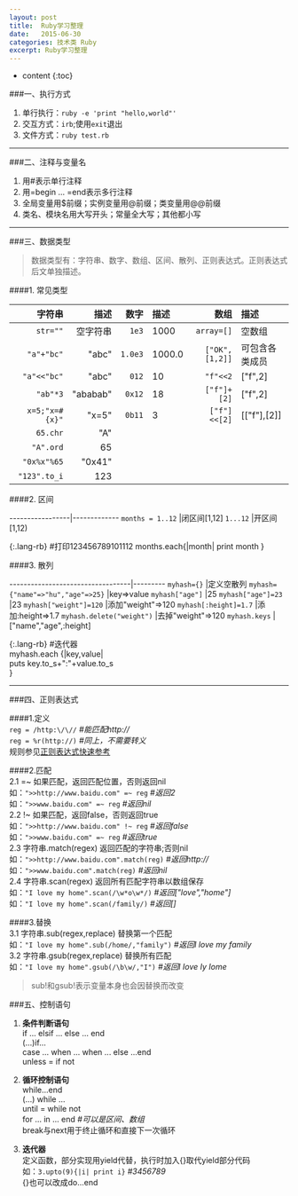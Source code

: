 ```yaml
---
layout: post
title:  Ruby学习整理
date:   2015-06-30
categories: 技术类 Ruby
excerpt: Ruby学习整理
---
```


* content
{:toc}

###一、执行方式  
1. 单行执行：`ruby -e 'print "hello,world"'`  
2. 交互方式：`irb`;使用`exit`退出  
3. 文件方式：`ruby test.rb`  

-----

###二、注释与变量名  
1. 用#表示单行注释  
2. 用=begin ... =end表示多行注释  
3. 全局变量用$前缀；实例变量用@前缀；类变量用@@前缀  
4. 类名、模块名用大写开头；常量全大写；其他都小写  

-----

###三、数据类型  

>数据类型有：字符串、数字、数组、区间、散列、正则表达式。正则表达式后文单独描述。  

####1. 常见类型 

字符串        |描述    |数字   |描述  |数组                  |描述
-------------:|-------:|------:|:-----|---------------------:|:---
`str=""`      |空字符串|`1e3`  |1000  |`array=[]`            |空数组
`"a"+"bc"`    |"abc"   |`1.0e3`|1000.0|`["OK",[1,2]]`        |可包含各类成员
`"a"<<"bc"`   |"abc"   |`012`  |10    |`"f"<<2`              |["f",2]
`"ab"*3`      |"ababab"|`0x12` |18    |`["f"]+[2]`           |["f",2]
`x=5;"x=#{x}"`|"x=5"   |`0b11` |3     |`["f"]<<[2]`          |[["f"],[2]]
`65.chr`      |"A"     |
`"A".ord`     |65      |
`"0x%x"%65`   |"0x41"  |
`"123".to_i`  |123     |

####2. 区间  

-----------------|-------------
`months = 1..12` |闭区间[1,12]
`1...12`         |开区间[1,12)


{:.lang-rb}
	#打印123456789101112
	months.each{|month|
	    print month
	}


####3. 散列  

----------------------------------|---------
`myhash={}`                       |定义空散列
`myhash={"name"=>"hu","age"=>25}` |key=>value 
`myhash["age"]`                   |25
`myhash["age"]=23`                |23
`myhash["weight"]=120`            |添加"weight"=>120
`myhash[:height]=1.7`             |添加:height=>1.7
`myhash.delete("weight")`         |去掉"weight"=>120
`myhash.keys`                     |["name","age",:height]

{:.lang-rb}
	#迭代器  
	myhash.each {|key,value|  
	    puts key.to_s+":"+value.to_s  
	}  

----

###四、正则表达式  

####1.定义  
`reg = /http:\/\//` *#能匹配http://*  
`reg = %r(http://)` *#同上，不需要转义*  
规则参见[正则表达式快速参考](http://harmonyhu.com/2015/06/10/Perl-RegEx-Quick-Reference/)  

####2.匹配  
2.1  =~ 如果匹配，返回匹配位置，否则返回nil  
如：`">>http://www.baidu.com" =~ reg` *#返回2*  
如：`">>www.baidu.com" =~ reg` *#返回nil*  
2.2  !~ 如果匹配，返回false，否则返回true  
如：`">>http://www.baidu.com" !~ reg` *#返回false*  
如：`">>www.baidu.com" =~ reg` *#返回true*  
2.3 字符串.match(regex) 返回匹配的字符串;否则nil  
如：`">>http://www.baidu.com".match(reg)` *#返回http://*  
如：`">>www.baidu.com".match(reg)` *#返回nil*  
2.4 字符串.scan(regex) 返回所有匹配字符串以数组保存  
如：`"I love my home".scan(/\w*o\w*/)` *#返回["love","home"]*  
如：`"I love my home".scan(/family/)` *#返回[]*  

####3.替换  
3.1 字符串.sub(regex,replace) 替换第一个匹配  
如：`"I love my home".sub(/home/,"family")` *#返回I love my family*  
3.2 字符串.gsub(regex,replace) 替换所有匹配  
如：`"I love my home".gsub(/\b\w/,"I")` *#返回I Iove Iy Iome*  

>sub!和gsub!表示变量本身也会因替换而改变  


###五、控制语句
1. **条件判断语句**  
if ... elsif ... else ... end  
(...)if...  
case ... when ... when ... else ...end  
unless = if not  

2. **循环控制语句**  
while...end  
(...) while ...  
until = while not  
for ... in ... end  *#可以是区间、数组*  
break与next用于终止循环和直接下一次循环  

3. **迭代器**  
定义函数，部分实现用yield代替，执行时加入{}取代yield部分代码  
如：`3.upto(9){|i| print i}`  *#3456789*  
{}也可以改成do...end  
